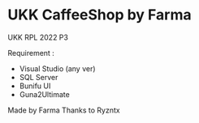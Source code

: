 # UKK CaffeeShop by Farma
UKK RPL 2022 P3

Requirement :
- Visual Studio (any ver)
- SQL Server
- Bunifu UI
- Guna2Ultimate

Made by Farma
Thanks to Ryzntx
